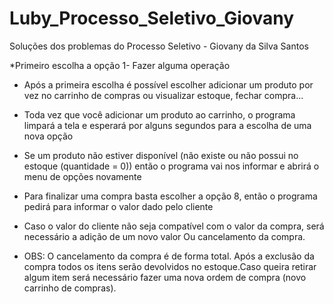 # Luby_Processo_Seletivo_Giovany
Soluções dos problemas do Processo Seletivo - Giovany da Silva Santos

*Primeiro escolha a opção 1- Fazer alguma operação

* Após a primeira escolha é possível escolher adicionar um produto por vez no carrinho de compras ou visualizar estoque, fechar compra...

* Toda vez que você adicionar um produto ao carrinho, o programa limpará a tela e esperará por alguns segundos para a escolha de uma nova opção

* Se um produto não estiver disponível (não existe ou não possui no estoque (quantidade = 0)) então o programa vai nos informar e abrirá o menu de opções novamente

* Para finalizar uma compra basta escolher a opção 8, então o programa pedirá para informar o valor dado pelo cliente

* Caso o valor do cliente não seja compatível com o valor da compra, será necessário a adição de um novo valor Ou cancelamento da compra.

* OBS: O cancelamento da compra é de forma total. Após a exclusão da compra todos os itens serão devolvidos no estoque.Caso queira retirar algum item será necessário fazer uma nova ordem de compra
(novo carrinho de compras).
